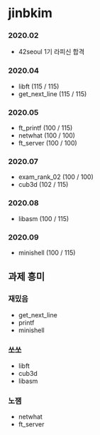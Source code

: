 # jinbkim
### 2020.02
- 42seoul 1기 라피신 합격
### 2020.04
- libft (115 / 115)
- get_next_line (115 / 115)
### 2020.05
- ft_printf (100 / 115)
- netwhat (100 / 100)
- ft_server (100 / 100)
### 2020.07
- exam_rank_02 (100 / 100)
- cub3d (102 / 115)
### 2020.08
- libasm (100 / 115)
### 2020.09
- minishell (100 / 115)

## 과제 흥미
### 재밌음
- get_next_line
- printf
- minishell
### 쏘쏘
- libft
- cub3d
- libasm
###	노잼
- netwhat
- ft_server
